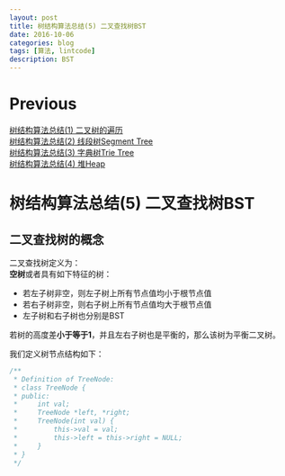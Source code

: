 ```yaml
--- 
layout: post 
title: 树结构算法总结(5) 二叉查找树BST
date: 2016-10-06 
categories: blog 
tags: [算法, lintcode] 
description: BST
--- 
```


# Previous

[树结构算法总结(1) 二叉树的遍历](http://skyhigh233.com/blog/2016/10/01/tree-summary/)  
[树结构算法总结(2) 线段树Segment Tree](http://skyhigh233.com/blog/2016/10/03/seg-tree/)  
[树结构算法总结(3) 字典树Trie Tree](http://skyhigh233.com/blog/2016/10/04/trie-tree/)  
[树结构算法总结(4) 堆Heap](http://skyhigh233.com/blog/2016/10/05/heap/)

# 树结构算法总结(5) 二叉查找树BST

## 二叉查找树的概念

二叉查找树定义为：  
**空树**或者具有如下特征的树：  

* 若左子树非空，则左子树上所有节点值均小于根节点值
* 若右子树非空，则右子树上所有节点值均大于根节点值
* 左子树和右子树也分别是BST  

若树的高度差**小于等于1**，并且左右子树也是平衡的，那么该树为平衡二叉树。

我们定义树节点结构如下：

```cpp
/**
 * Definition of TreeNode:
 * class TreeNode {
 * public:
 *     int val;
 *     TreeNode *left, *right;
 *     TreeNode(int val) {
 *         this->val = val;
 *         this->left = this->right = NULL;
 *     }
 * }
 */
```

